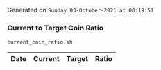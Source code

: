 Generated on `Sunday 03-October-2021 at 00:19:51`

### Current to Target Coin Ratio
`current_coin_ratio.sh`

Date|Current|Target|Ratio
---|---|---|---
